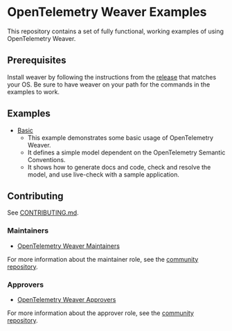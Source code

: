 # OpenTelemetry Weaver Examples

This repository contains a set of fully functional, working examples of using OpenTelemetry Weaver.

## Prerequisites

Install weaver by following the instructions from the [release](https://github.com/open-telemetry/weaver/releases) that matches your OS. Be sure to have weaver on your path for the commands in the examples to work.

## Examples

- [Basic](basic/README.md)
  - This example demonstrates some basic usage of OpenTelemetry Weaver.
  - It defines a simple model dependent on the OpenTelemetry Semantic Conventions.
  - It shows how to generate docs and code, check and resolve the model, and use live-check with a sample application.

## Contributing

See [CONTRIBUTING.md](CONTRIBUTING.md).

### Maintainers

- [OpenTelemetry Weaver Maintainers](https://github.com/orgs/open-telemetry/teams/weaver-maintainers)

For more information about the maintainer role, see the [community repository](https://github.com/open-telemetry/community/blob/main/guides/contributor/membership.md#maintainer).


### Approvers

- [OpenTelemetry Weaver Approvers](https://github.com/orgs/open-telemetry/teams/weaver-approvers)

For more information about the approver role, see the [community repository](https://github.com/open-telemetry/community/blob/main/guides/contributor/membership.md#approver).